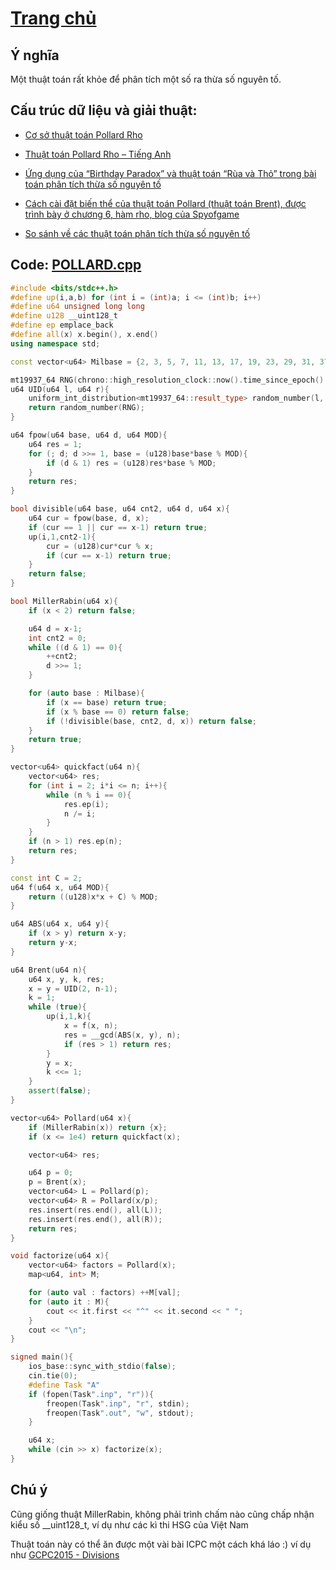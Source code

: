 # [Trang chủ](https://ppap-1264589.github.io/interesting-solution)

## Ý nghĩa

Một thuật toán rất khỏe để phân tích một số ra thừa số nguyên tố.

## Cấu trúc dữ liệu và giải thuật: 

-	[Cơ sở thuật toán Pollard Rho](https://cp-algorithms.com/algebra/factorization.html)

-	[Thuật toán Pollard Rho – Tiếng Anh](https://home.cs.colorado.edu/~srirams/courses/csci2824-spr14/pollardsRho.html)

-	[Ứng dụng của “Birthday Paradox” và thuật toán “Rùa và Thỏ” trong bài toán phân tích thừa số nguyên tố](http://www.giaithuatlaptrinh.com/?p=393)

-	[Cách cài đặt biến thể của thuật toán Pollard (thuật toán Brent), được trình bày ở chương 6, hàm rho, blog của Spyofgame](https://codeforces.com/blog/entry/78435)

-	[So sánh về các thuật toán phân tích thừa số nguyên tố](http://www.connellybarnes.com/documents/factoring.pdf)

## Code: [POLLARD.cpp](https://ideone.com/3Dh1ks)

```c++
#include <bits/stdc++.h>
#define up(i,a,b) for (int i = (int)a; i <= (int)b; i++)
#define u64 unsigned long long
#define u128 __uint128_t
#define ep emplace_back
#define all(x) x.begin(), x.end()
using namespace std;

const vector<u64> Milbase = {2, 3, 5, 7, 11, 13, 17, 19, 23, 29, 31, 37};

mt19937_64 RNG(chrono::high_resolution_clock::now().time_since_epoch().count());
u64 UID(u64 l, u64 r){
    uniform_int_distribution<mt19937_64::result_type> random_number(l, r);
    return random_number(RNG);
}

u64 fpow(u64 base, u64 d, u64 MOD){
    u64 res = 1;
    for (; d; d >>= 1, base = (u128)base*base % MOD){
        if (d & 1) res = (u128)res*base % MOD;
    }
    return res;
}

bool divisible(u64 base, u64 cnt2, u64 d, u64 x){
    u64 cur = fpow(base, d, x);
    if (cur == 1 || cur == x-1) return true;
    up(i,1,cnt2-1){
        cur = (u128)cur*cur % x;
        if (cur == x-1) return true;
    }
    return false;
}

bool MillerRabin(u64 x){
    if (x < 2) return false;

    u64 d = x-1;
    int cnt2 = 0;
    while ((d & 1) == 0){
        ++cnt2;
        d >>= 1;
    }

    for (auto base : Milbase){
        if (x == base) return true;
        if (x % base == 0) return false;
        if (!divisible(base, cnt2, d, x)) return false;
    }
    return true;
}

vector<u64> quickfact(u64 n){
    vector<u64> res;
    for (int i = 2; i*i <= n; i++){
        while (n % i == 0){
            res.ep(i);
            n /= i;
        }
    }
    if (n > 1) res.ep(n);
    return res;
}

const int C = 2;
u64 f(u64 x, u64 MOD){
    return ((u128)x*x + C) % MOD;
}

u64 ABS(u64 x, u64 y){
    if (x > y) return x-y;
    return y-x;
}

u64 Brent(u64 n){
    u64 x, y, k, res;
    x = y = UID(2, n-1);
    k = 1;
    while (true){
        up(i,1,k){
            x = f(x, n);
            res = __gcd(ABS(x, y), n);
            if (res > 1) return res;
        }
        y = x;
        k <<= 1;
    }
    assert(false);
}

vector<u64> Pollard(u64 x){
    if (MillerRabin(x)) return {x};
    if (x <= 1e4) return quickfact(x);

    vector<u64> res;

    u64 p = 0;
    p = Brent(x);
    vector<u64> L = Pollard(p);
    vector<u64> R = Pollard(x/p);
    res.insert(res.end(), all(L));
    res.insert(res.end(), all(R));
    return res;
}

void factorize(u64 x){
    vector<u64> factors = Pollard(x);
    map<u64, int> M;

    for (auto val : factors) ++M[val];
    for (auto it : M){
        cout << it.first << "^" << it.second << " ";
    }
    cout << "\n";
}

signed main(){
    ios_base::sync_with_stdio(false);
    cin.tie(0);
    #define Task "A"
    if (fopen(Task".inp", "r")){
        freopen(Task".inp", "r", stdin);
        freopen(Task".out", "w", stdout);
    }

    u64 x;
    while (cin >> x) factorize(x);
}
```

## Chú ý

Cũng giống thuật MillerRabin, không phải trình chấm nào cũng chấp nhận kiểu số __uint128_t, ví dụ như các kì thi HSG của Việt Nam

Thuật toán này có thể ăn được một vài bài ICPC một cách khá láo :) ví dụ như [GCPC2015 - Divisions](https://codeforces.com/gym/100753)
